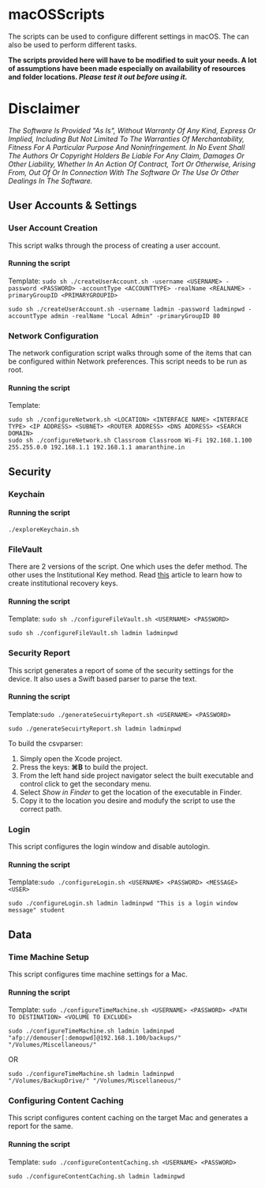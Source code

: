 # macOSScripts
The scripts can be used to configure different settings in macOS. The can also be used to perform different tasks.

**The scripts provided here will have to be modified to suit your needs. A lot of assumptions have been made especially on availability of resources and folder locations.  _Please test it out before using it._**

# Disclaimer
_The Software Is Provided "As Is", Without Warranty Of Any Kind, Express Or Implied, Including But Not Limited To The Warranties Of Merchantability, Fitness For A Particular Purpose And Noninfringement. In No Event Shall The Authors Or Copyright Holders Be Liable For Any Claim, Damages Or Other Liability, Whether In An Action Of Contract, Tort Or Otherwise, Arising From, Out Of Or In Connection With The Software Or The Use Or Other Dealings In The Software._

## User Accounts & Settings
### User Account Creation
This script walks through the process of creating a user account.

#### Running the script
Template: `sudo sh ./createUserAccount.sh -username <USERNAME> -password <PASSWORD> -accountType <ACCOUNTTYPE> -realName <REALNAME> -primaryGroupID <PRIMARYGROUPID>`
```SHELL
sudo sh ./createUserAccount.sh -username ladmin -password ladminpwd -accountType admin -realName "Local Admin" -primaryGroupID 80
```

### Network Configuration
The network configuration script walks through some of the items that can be configured within Network preferences. This script needs to be run as root.

#### Running the script
Template: 
```Shell
sudo sh ./configureNetwork.sh <LOCATION> <INTERFACE NAME> <INTERFACE TYPE> <IP ADDRESS> <SUBNET> <ROUTER ADDRESS> <DNS ADDRESS> <SEARCH DOMAIN>
sudo sh ./configureNetwork.sh Classroom Classroom Wi-Fi 192.168.1.100 255.255.0.0 192.168.1.1 192.168.1.1 amaranthine.in
```

## Security
### Keychain

#### Running the script
```Shell
./exploreKeychain.sh
```

### FileVault
There are 2 versions of the script. One which uses the defer method. The other uses the Institutional Key method. Read [this](https://support.apple.com/en-in/HT202385) article to learn how to create institutional recovery keys.

#### Running the script
Template: `sudo sh ./configureFileVault.sh <USERNAME> <PASSWORD>`
```Shell
sudo sh ./configureFileVault.sh ladmin ladminpwd
```

### Security Report
This script generates a report of some of the security settings for the device. It also uses a Swift based parser to parse the text. 

#### Running the script
Template:`sudo ./generateSecuirtyReport.sh <USERNAME> <PASSWORD>`
```Shell
sudo ./generateSecuirtyReport.sh ladmin ladminpwd
```

To build the csvparser:
1. Simply open the Xcode project. 
2. Press the keys: **⌘B** to build the project.
3. From the left hand side project navigator select the built executable and control click to get the secondary menu.
4. Select _*Show in Finder*_ to get the location of the executable in Finder.
5. Copy it to the location you desire and modufy the script to use the correct path.

### Login
This script configures the login window and disable autologin.

#### Running the script
Template:`sudo ./configureLogin.sh <USERNAME> <PASSWORD> <MESSAGE> <USER>`
```Shell
sudo ./configureLogin.sh ladmin ladminpwd "This is a login window message" student
```

## Data

### Time Machine Setup
This script configures time machine settings for a Mac.

#### Running the script
Template: `sudo ./configureTimeMachine.sh <USERNAME> <PASSWORD> <PATH TO DESTINATION> <VOLUME TO EXCLUDE>`
```Shell
sudo ./configureTimeMachine.sh ladmin ladminpwd "afp://demouser[:demopwd]@192.168.1.100/backups/" "/Volumes/Miscellaneous/"
```
OR
```Shell
sudo ./configureTimeMachine.sh ladmin ladminpwd "/Volumes/BackupDrive/" "/Volumes/Miscellaneous/"
```

### Configuring Content Caching
This script configures content caching on the target Mac and generates a report for the same.

#### Running the script
Template: `sudo ./configureContentCaching.sh <USERNAME> <PASSWORD>`
```Shell
sudo ./configureContentCaching.sh ladmin ladminpwd
```
